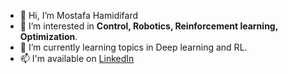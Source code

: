 - 👋 Hi, I’m Mostafa Hamidifard
- 👀 I’m interested in **Control, Robotics, Reinforcement learning, Optimization**.
- 🌱 I’m currently learning topics in Deep learning and RL.
- 📫 I'm available on [LinkedIn](https://www.linkedin.com/in/mostafa-hamidifard-7804321aa/)

<!---
Mostafa-Hamidifard/Mostafa-Hamidifard is a ✨ special ✨ repository because its `README.md` (this file) appears on your GitHub profile.
You can click the Preview link to take a look at your changes.
--->
